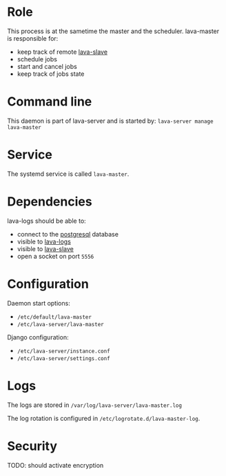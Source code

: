 # Role

This process is at the sametime the master and the scheduler. lava-master is
responsible for:

* keep track of remote [lava-slave](../lava-slave)
* schedule jobs
* start and cancel jobs
* keep track of jobs state

# Command line

This daemon is part of lava-server and is started by: `lava-server manage lava-master`

# Service

The systemd service is called `lava-master`.

# Dependencies

lava-logs should be able to:

* connect to the [postgresql](../postgresql) database
* visible to [lava-logs](../lava-master)
* visible to [lava-slave](../lava-slave)
* open a socket on port `5556`

# Configuration

Daemon start options:

* `/etc/default/lava-master`
* `/etc/lava-server/lava-master`

Django configuration:

* `/etc/lava-server/instance.conf`
* `/etc/lava-server/settings.conf`

# Logs

The logs are stored in `/var/log/lava-server/lava-master.log`

The log rotation is configured in `/etc/logrotate.d/lava-master-log`.

# Security

TODO: should activate encryption
